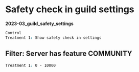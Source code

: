 # Safety check in guild settings

**2023-03_guild_safety_settings**

```css
Control
Treatment 1: Show safety check in settings
```

## Filter: Server has feature COMMUNITY
```css
Treatment 1: 0 - 10000
```

